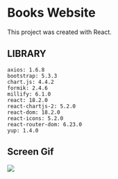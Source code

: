 <h1>Books Website</h1>

This project was created with React.

<h2>LIBRARY</h2>

    axios: 1.6.8
    bootstrap: 5.3.3
    chart.js: 4.4.2
    formik: 2.4.6
    millify: 6.1.0
    react: 18.2.0
    react-chartjs-2: 5.2.0
    react-dom: 18.2.0
    react-icons: 5.2.0
    react-router-dom: 6.23.0
    yup: 1.4.0

<h2>Screen Gif</h2>

![](coin.gif)
